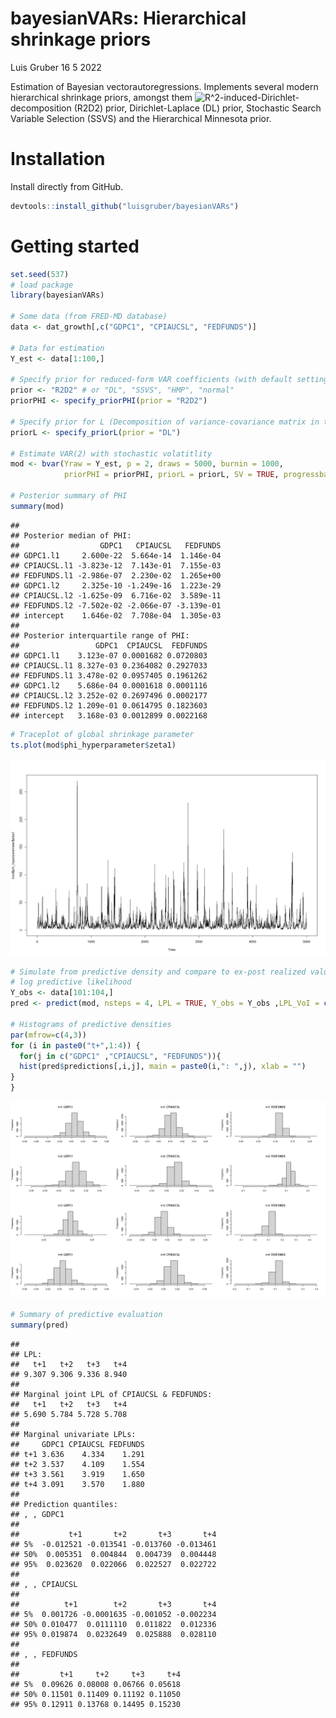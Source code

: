 bayesianVARs: Hierarchical shrinkage priors
================
Luis Gruber
16 5 2022

Estimation of Bayesian vectorautoregressions. Implements several modern
hierarchical shrinkage priors, amongst them
![R^2](https://latex.codecogs.com/png.image?%5Cdpi%7B110%7D&space;%5Cbg_white&space;R%5E2 "R^2")-induced-Dirichlet-decomposition
(R2D2) prior, Dirichlet-Laplace (DL) prior, Stochastic Search Variable
Selection (SSVS) and the Hierarchical Minnesota prior.

# Installation

Install directly from GitHub.

``` r
devtools::install_github("luisgruber/bayesianVARs")
```

# Getting started

``` r
set.seed(537)
# load package
library(bayesianVARs)

# Some data (from FRED-MD database)
data <- dat_growth[,c("GDPC1", "CPIAUCSL", "FEDFUNDS")]

# Data for estimation
Y_est <- data[1:100,]

# Specify prior for reduced-form VAR coefficients (with default settings)
prior <- "R2D2" # or "DL", "SSVS", "HMP", "normal"
priorPHI <- specify_priorPHI(prior = "R2D2")

# Specify prior for L (Decomposition of variance-covariance matrix in the form of t(L^(-1))%*%D_t%*%L^(-1), where L is upper triangular)
priorL <- specify_priorL(prior = "DL")

# Estimate VAR(2) with stochastic volatitlity
mod <- bvar(Yraw = Y_est, p = 2, draws = 5000, burnin = 1000,
            priorPHI = priorPHI, priorL = priorL, SV = TRUE, progressbar = TRUE)

# Posterior summary of PHI
summary(mod)
```

    ## 
    ## Posterior median of PHI:
    ##                  GDPC1   CPIAUCSL   FEDFUNDS
    ## GDPC1.l1     2.600e-22  5.664e-14  1.146e-04
    ## CPIAUCSL.l1 -3.823e-12  7.143e-01  7.155e-03
    ## FEDFUNDS.l1 -2.986e-07  2.230e-02  1.265e+00
    ## GDPC1.l2     2.325e-10 -1.249e-16  1.223e-29
    ## CPIAUCSL.l2 -1.625e-09  6.716e-02  3.589e-11
    ## FEDFUNDS.l2 -7.502e-02 -2.066e-07 -3.139e-01
    ## intercept    1.646e-02  7.708e-04  1.305e-03
    ## 
    ## Posterior interquartile range of PHI:
    ##                 GDPC1  CPIAUCSL  FEDFUNDS
    ## GDPC1.l1    3.123e-07 0.0001682 0.0720803
    ## CPIAUCSL.l1 8.327e-03 0.2364082 0.2927033
    ## FEDFUNDS.l1 3.478e-02 0.0957405 0.1961262
    ## GDPC1.l2    5.686e-04 0.0001618 0.0001116
    ## CPIAUCSL.l2 3.252e-02 0.2697496 0.0002177
    ## FEDFUNDS.l2 1.209e-01 0.0614795 0.1823603
    ## intercept   3.168e-03 0.0012899 0.0022168

``` r
# Traceplot of global shrinkage parameter
ts.plot(mod$phi_hyperparameter$zeta1)
```

![](README_files/figure-gfm/unnamed-chunk-2-1.png)<!-- -->

``` r
# Simulate from predictive density and compare to ex-post realized value by means
# log predictive likelihood
Y_obs <- data[101:104,]
pred <- predict(mod, nsteps = 4, LPL = TRUE, Y_obs = Y_obs ,LPL_VoI = c("CPIAUCSL", "FEDFUNDS"))

# Histograms of predictive densities
par(mfrow=c(4,3))
for (i in paste0("t+",1:4)) {
  for(j in c("GDPC1" ,"CPIAUCSL", "FEDFUNDS")){
  hist(pred$predictions[,i,j], main = paste0(i,": ",j), xlab = "")
}
}
```

![](README_files/figure-gfm/unnamed-chunk-2-2.png)<!-- -->

``` r
# Summary of predictive evaluation
summary(pred)
```

    ## 
    ## LPL:
    ##   t+1   t+2   t+3   t+4 
    ## 9.307 9.306 9.336 8.940 
    ## 
    ## Marginal joint LPL of CPIAUCSL & FEDFUNDS:
    ##   t+1   t+2   t+3   t+4 
    ## 5.690 5.784 5.728 5.708 
    ## 
    ## Marginal univariate LPLs:
    ##     GDPC1 CPIAUCSL FEDFUNDS
    ## t+1 3.636    4.334    1.291
    ## t+2 3.537    4.109    1.554
    ## t+3 3.561    3.919    1.650
    ## t+4 3.091    3.570    1.880
    ## 
    ## Prediction quantiles:
    ## , , GDPC1
    ## 
    ##           t+1       t+2       t+3       t+4
    ## 5%  -0.012521 -0.013541 -0.013760 -0.013461
    ## 50%  0.005351  0.004844  0.004739  0.004448
    ## 95%  0.023620  0.022066  0.022527  0.022722
    ## 
    ## , , CPIAUCSL
    ## 
    ##          t+1        t+2       t+3       t+4
    ## 5%  0.001726 -0.0001635 -0.001052 -0.002234
    ## 50% 0.010477  0.0111110  0.011822  0.012336
    ## 95% 0.019874  0.0232649  0.025888  0.028110
    ## 
    ## , , FEDFUNDS
    ## 
    ##         t+1     t+2     t+3     t+4
    ## 5%  0.09626 0.08008 0.06766 0.05618
    ## 50% 0.11501 0.11409 0.11192 0.11050
    ## 95% 0.12911 0.13768 0.14495 0.15230
